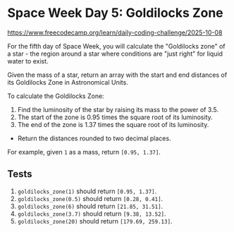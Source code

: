 # Space Week Day 5: Goldilocks Zone

https://www.freecodecamp.org/learn/daily-coding-challenge/2025-10-08

For the fifth day of Space Week, you will calculate the "Goldilocks zone" of a star - the region around a star where conditions are "just right" for liquid water to exist.

Given the mass of a star, return an array with the start and end distances of its Goldilocks Zone in Astronomical Units.

To calculate the Goldilocks Zone:

1.  Find the luminosity of the star by raising its mass to the power of 3.5.
2.  The start of the zone is 0.95 times the square root of its luminosity.
3.  The end of the zone is 1.37 times the square root of its luminosity.

- Return the distances rounded to two decimal places.

For example, given `1` as a mass, return `[0.95, 1.37]`.

## Tests

1. `goldilocks_zone(1)` should return `[0.95, 1.37]`.
1. `goldilocks_zone(0.5)` should return `[0.28, 0.41]`.
1. `goldilocks_zone(6)` should return `[21.85, 31.51]`.
1. `goldilocks_zone(3.7)` should return `[9.38, 13.52]`.
1. `goldilocks_zone(20)` should return `[179.69, 259.13]`.
